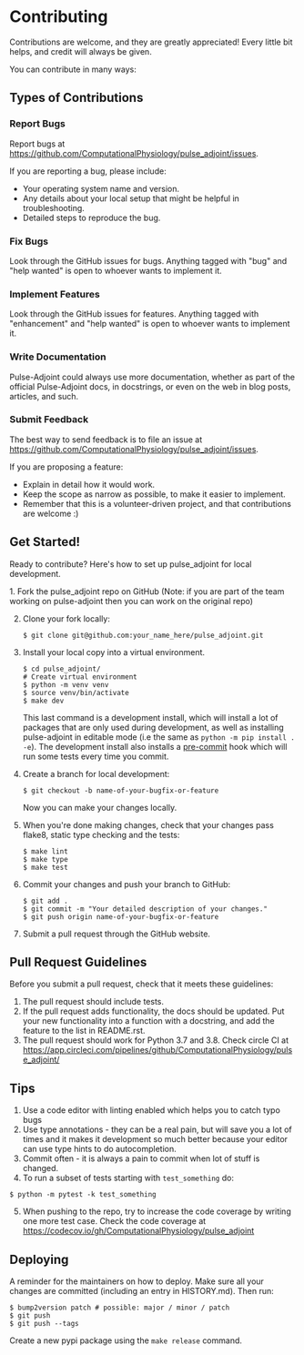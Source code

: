 # Contributing

Contributions are welcome, and they are greatly appreciated! Every
little bit helps, and credit will always be given.

You can contribute in many ways:

## Types of Contributions

### Report Bugs

Report bugs at
<https://github.com/ComputationalPhysiology/pulse_adjoint/issues>.

If you are reporting a bug, please include:

-   Your operating system name and version.
-   Any details about your local setup that might be helpful in
    troubleshooting.
-   Detailed steps to reproduce the bug.

### Fix Bugs

Look through the GitHub issues for bugs. Anything tagged with "bug" and
"help wanted" is open to whoever wants to implement it.

### Implement Features

Look through the GitHub issues for features. Anything tagged with
"enhancement" and "help wanted" is open to whoever wants to implement
it.

### Write Documentation

Pulse-Adjoint could always use more documentation, whether as part of
the official Pulse-Adjoint docs, in docstrings, or even on the web in
blog posts, articles, and such.

### Submit Feedback

The best way to send feedback is to file an issue at
<https://github.com/ComputationalPhysiology/pulse_adjoint/issues>.

If you are proposing a feature:

-   Explain in detail how it would work.
-   Keep the scope as narrow as possible, to make it easier to
    implement.
-   Remember that this is a volunteer-driven project, and that
    contributions are welcome :)

## Get Started!

Ready to contribute? Here's how to set up pulse_adjoint for local
development.

1\. Fork the pulse_adjoint repo on GitHub (Note: if you are part of the
team working on pulse-adjoint then you can work on the original repo)

2.  Clone your fork locally:

    ``` {.shell}
    $ git clone git@github.com:your_name_here/pulse_adjoint.git
    ```

3.  Install your local copy into a virtual environment.

    ``` {.shell}
    $ cd pulse_adjoint/
    # Create virtual environment
    $ python -m venv venv
    $ source venv/bin/activate
    $ make dev
    ```

    This last command is a development install, which will install a lot
    of packages that are only used during development, as well as
    installing pulse-adjoint in editable mode (i.e the same as
    `python -m pip install . -e`). The development install also installs
    a [pre-commit](https://pre-commit.com) hook which will run some
    tests every time you commit.

4.  Create a branch for local development:

    ``` {.shell}
    $ git checkout -b name-of-your-bugfix-or-feature
    ```

    Now you can make your changes locally.

5.  When you're done making changes, check that your changes pass
    flake8, static type checking and the tests:

    ``` {.shell}
    $ make lint
    $ make type
    $ make test
    ```

6.  Commit your changes and push your branch to GitHub:

    ``` {.shell}
    $ git add .
    $ git commit -m "Your detailed description of your changes."
    $ git push origin name-of-your-bugfix-or-feature
    ```

7.  Submit a pull request through the GitHub website.

## Pull Request Guidelines

Before you submit a pull request, check that it meets these guidelines:

1.  The pull request should include tests.
2.  If the pull request adds functionality, the docs should be updated.
    Put your new functionality into a function with a docstring, and add
    the feature to the list in README.rst.
3.  The pull request should work for Python 3.7 and 3.8. Check circle CI
    at
    <https://app.circleci.com/pipelines/github/ComputationalPhysiology/pulse_adjoint/>

## Tips

1.  Use a code editor with linting enabled which helps you to catch typo
    bugs
2.  Use type annotations - they can be a real pain, but will save you a
    lot of times and it makes it development so much better because your
    editor can use type hints to do autocompletion.
3.  Commit often - it is always a pain to commit when lot of stuff is
    changed.
4.  To run a subset of tests starting with `test_something` do:

``` {.shell}
$ python -m pytest -k test_something
```

5.  When pushing to the repo, try to increase the code coverage by
    writing one more test case. Check the code coverage at
    <https://codecov.io/gh/ComputationalPhysiology/pulse_adjoint>

## Deploying

A reminder for the maintainers on how to deploy. Make sure all your
changes are committed (including an entry in HISTORY.md). Then run:

``` {.shell}
$ bump2version patch # possible: major / minor / patch
$ git push
$ git push --tags
```

Create a new pypi package using the `make release` command.
